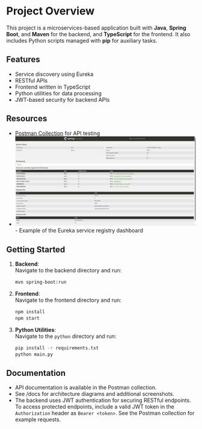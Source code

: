 # Project Overview

This project is a microservices-based application built with **Java**, **Spring Boot**, and **Maven** for the backend, and **TypeScript** for the frontend. It also includes Python scripts managed with **pip** for auxiliary tasks.

## Features

- Service discovery using Eureka
- RESTful APIs
- Frontend written in TypeScript
- Python utilities for data processing
- JWT-based security for backend APIs

## Resources

- [Postman Collection](./postman_collection.json) for API testing
- ![Eureka Dashboard](./docs/screenshots/eureka_dashboard.png) - Example of the Eureka service registry dashboard

## Getting Started

1. **Backend**:  
   Navigate to the backend directory and run:
   ```bash
   mvn spring-boot:run

2. **Frontend**:  
   Navigate to the frontend directory and run:
   ```bash
   npm install
   npm start
   
3. **Python Utilities**:  
   Navigate to the `python` directory and run:
   ```bash
   pip install -r requirements.txt
   python main.py

## Documentation
- API documentation is available in the Postman collection.
- See /docs for architecture diagrams and additional screenshots.
- The backend uses JWT authentication for securing RESTful endpoints. To access protected endpoints, include a valid JWT token in the `Authorization` header as `Bearer <token>`. See the Postman collection for example requests.
